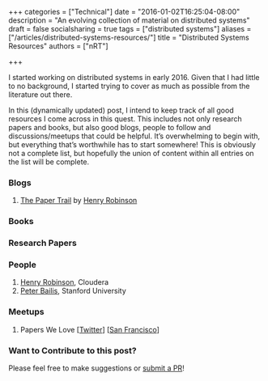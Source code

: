 +++
categories = ["Technical"]
date = "2016-01-02T16:25:04-08:00"
description = "An evolving collection of material on distributed systems"
draft = false
socialsharing = true
tags = ["distributed systems"]
aliases = ["/articles/distributed-systems-resources/"]
title = "Distributed Systems Resources"
authors = ["nRT"]

+++

I started working on distributed systems in early 2016. Given that I had little to no background, I started trying to cover as much as possible from the literature out there.

In this (dynamically updated) post, I intend to keep track of all good resources I come across in this quest. This includes not only research papers and books, but also good blogs, people to follow and discussions/meetups that could be helpful. It’s overwhelming to begin with, but everything that’s worthwhile has to start somewhere! This is obviously not a complete list, but hopefully the union of content within all entries on the list will be complete.

### Blogs
1. [The Paper Trail](http://the-paper-trail.org/) by [Henry Robinson](https://twitter.com/HenryR)

### Books

### Research Papers

### People
1. [Henry Robinson](https://twitter.com/HenryR), Cloudera
2. [Peter Bailis](https://twitter.com/pbailis), Stanford University

### Meetups
1. Papers We Love [[Twitter](https://twitter.com/papers_we_love)] [[San Francisco](http://www.meetup.com/papers-we-love-too/)]

### Want to Contribute to this post?
Please feel free to make suggestions or [submit a PR](https://github.com/nishanttotla/hugo-blog-skeleton/blob/master/content/articles/distributed-systems-resources.md)!
